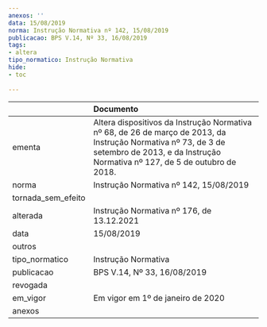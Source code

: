 ```yaml
---
anexos: ''
data: 15/08/2019
norma: Instrução Normativa nº 142, 15/08/2019
publicacao: BPS V.14, Nº 33, 16/08/2019
tags:
- altera
tipo_normatico: Instrução Normativa
hide: 
- toc 
 
---
```


|                    | Documento                                                                                                                                                                                   |
|:-------------------|:--------------------------------------------------------------------------------------------------------------------------------------------------------------------------------------------|
| ementa             | Altera dispositivos da Instrução Normativa nº 68, de 26 de março de 2013, da Instrução Normativa nº 73, de 3 de setembro de 2013, e da Instrução Normativa nº 127, de 5 de outubro de 2018. |
| norma              | Instrução Normativa nº 142, 15/08/2019                                                                                                                                                      |
| tornada_sem_efeito |                                                                                                                                                                                             |
| alterada           | Instrução Normativa nº 176, de 13.12.2021                                                                                                                                                   |
| data               | 15/08/2019                                                                                                                                                                                  |
| outros             |                                                                                                                                                                                             |
| tipo_normatico     | Instrução Normativa                                                                                                                                                                         |
| publicacao         | BPS V.14, Nº 33, 16/08/2019                                                                                                                                                                 |
| revogada           |                                                                                                                                                                                             |
| em_vigor           | Em vigor em 1º de janeiro de 2020                                                                                                                                                           |
| anexos             |                                                                                                                                                                                             |